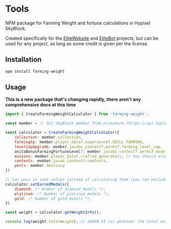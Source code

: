 # Tools
NPM package for Farming Weight and fortune calculations in Hypixel SkyBlock.

Created specifically for the [EliteWebsite](https://github.com/EliteFarmers/Website) and [EliteBot](https://github.com/EliteFarmers/Bot) projects, but can be used for any project, as long as some credit is given per the license.

## Installation
```bash
npm install farming-weight
```

## Usage

**This is a new package that's changing rapidly, there aren't any comprehensive docs at this time**

```js
import { CreateFarmingWeightCalculator } from 'farming-weight';

const member = // Get SkyBlock member from elsewhere (https://api.hypixel.net/)

const calculator = CreateFarmingWeightCalculator({
	collection: member.collection,
	farmingXp: member.player_data?.experience?.SKILL_FARMING,
	levelCapUpgrade: member.jacobs_contest?.perks?.farming_level_cap,
	anitaBonusFarmingFortuneLevel?: member.jacobs_contest?.perks?.double_drops,
	minions: member.player_data?.crafted_generators, // You should also include minions crafted from other members on the same profile
	contests: member.jacob_contest?.contests,
	pests: member.bestiary
})

// Can pass in some values instead of calculating them (you can exclude contests above if you do this)
calculator.setEarnedMedals({
	diamond: /* Number of diamond medals */,
	platinum: /* Number of platinum medals */,
	gold: /* Number of gold medals */,
})

const weight = calculator.getWeightInfo();

console.log(weight.totalWeight); // 10000.53 (or whatever the total weight is)
```